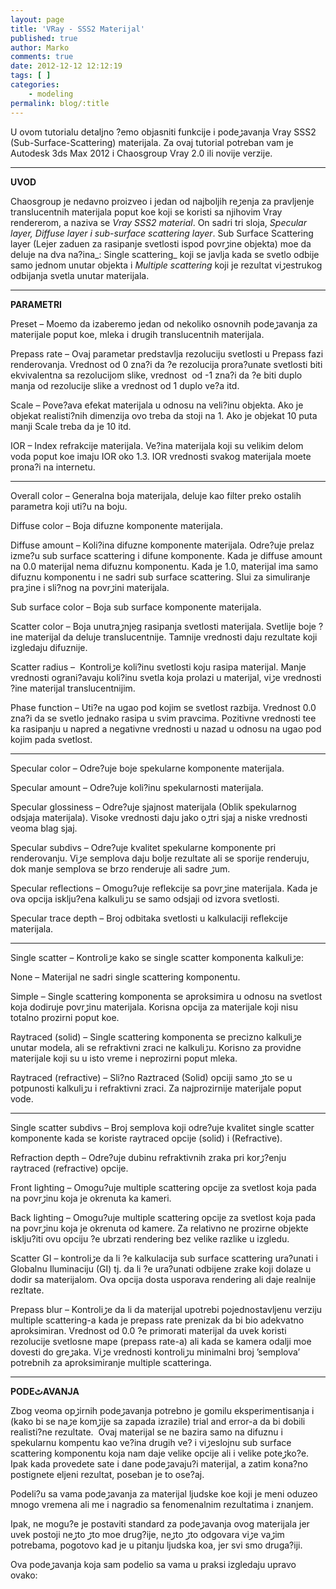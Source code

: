 ```yaml
---
layout: page
title: 'VRay - SSS2 Materijal'
published: true
author: Marko
comments: true
date: 2012-12-12 12:12:19
tags: [ ]
categories:
    - modeling
permalink: blog/:title
---
```

U ovom tutorialu detaljno ?emo objasniti funkcije i podeڑavanja Vray SSS2 (Sub-Surface-Scattering) materijala. Za ovaj tutorial potreban vam je Autodesk 3ds Max 2012 i Chaosgroup Vray 2.0 ili novije verzije.

* * *

**UVOD**

Chaosgroup je nedavno proizveo i jedan od najboljih reڑenja za pravljenje translucentnih materijala poput ko‍e koji se koristi sa njihovim Vray rendererom, a naziva se _Vray SSS2 material_. On sadr‍i tri sloja, _Specular layer, Diffuse layer i sub-surface scattering layer_. Sub Surface Scattering layer (Lejer zadu‍en za rasipanje svetlosti ispod povrڑine objekta) mo‍e da deluje na dva na?ina_: Single scattering_ koji se javlja kada se svetlo odbije samo jednom unutar objekta i _Multiple scattering_ koji je rezultat viڑestrukog odbijanja svetla unutar materijala.

* * *

**PARAMETRI**

Preset – Mo‍emo da izaberemo jedan od nekoliko osnovnih podeڑavanja za materijale poput ko‍e, mleka i drugih translucentnih materijala.



Prepass rate – Ovaj parametar predstavlja rezoluciju svetlosti u Prepass fazi renderovanja. Vrednost od 0 zna?i da ?e rezolucija prora?unate svetlosti biti ekvivalentna sa rezolucijom slike, vrednost  od -1 zna?i da ?e biti duplo manja od rezolucije slike a vrednost od 1 duplo ve?a itd.



Scale – Pove?ava efekat materijala u odnosu na veli?inu objekta. Ako je objekat realisti?nih dimenzija ovo treba da stoji na 1. Ako je objekat 10 puta manji Scale treba da je 10 itd.



IOR – Index refrakcije materijala. Ve?ina materijala koji su velikim delom voda poput ko‍e imaju IOR oko 1.3. IOR vrednosti svakog materijala mo‍ete prona?i na internetu.

* * *

Overall color – Generalna boja materijala, deluje kao filter preko ostalih parametra koji uti?u na boju.

Diffuse color – Boja difuzne komponente materijala.

Diffuse amount – Koli?ina difuzne komponente materijala. Odre?uje prelaz izme?u sub surface scattering i difune komponente. Kada je diffuse amount na 0.0 materijal nema difuznu komponentu. Kada je 1.0, materijal ima samo difuznu komponentu i ne sadr‍i sub surface scattering. Slu‍i za simuliranje praڑine i sli?nog na povrڑini materijala.

Sub surface color – Boja sub surface komponente materijala.

Scatter color – Boja unutraڑnjeg rasipanja svetlosti materijala. Svetlije boje ?ine materijal da deluje translucentnije. Tamnije vrednosti daju rezultate koji izgledaju difuznije.



Scatter radius –  Kontroliڑe koli?inu svetlosti koju rasipa materijal. Manje vrednosti ograni?avaju koli?inu svetla koja prolazi u materijal, viڑe vrednosti ?ine materijal translucentnijim.



Phase function – Uti?e na ugao pod kojim se svetlost razbija. Vrednost 0.0 zna?i da se svetlo jednako rasipa u svim pravcima. Pozitivne vrednosti te‍e ka rasipanju u napred a negativne vrednosti u nazad u odnosu na ugao pod kojim pada svetlost.



* * *

Specular color – Odre?uje boje spekularne komponente materijala.

Specular amount – Odre?uje koli?inu spekularnosti materijala.

Specular glossiness – Odre?uje sjajnost materijala (Oblik spekularnog odsjaja materijala). Visoke vrednosti daju jako oڑtri sjaj a niske vrednosti veoma blag sjaj.

Specular subdivs – Odre?uje kvalitet spekularne komponente pri renderovanju. Viڑe semplova daju bolje rezultate ali se sporije renderuju, dok manje semplova se brzo renderuje ali sadr‍e ڑum.

Specular reflections – Omogu?uje reflekcije sa povrڑine materijala. Kada je ova opcija isklju?ena kalkuliڑu se samo odsjaji od izvora svetlosti.

Specular trace depth – Broj odbitaka svetlosti u kalkulaciji reflekcije materijala.

* * *

Single scatter – Kontroliڑe kako se single scatter komponenta kalkuliڑe:

None – Materijal ne sadr‍i single scattering komponentu.

Simple – Single scattering komponenta se aproksimira u odnosu na svetlost koja dodiruje povrڑinu materijala. Korisna opcija za materijale koji nisu totalno prozirni poput ko‍e.

Raytraced (solid) – Single scattering komponenta se precizno kalkuliڑe unutar modela, ali se refraktivni zraci ne kalkuliڑu. Korisno za providne materijale koji su u isto vreme i neprozirni poput mleka.

Raytraced (refractive) – Sli?no Raztraced (Solid) opciji samo ڑto se u potpunosti kalkuliڑu i refraktivni zraci. Za najprozirnije materijale poput vode.



* * *

Single scatter subdivs – Broj semplova koji odre?uje kvalitet single scatter komponente kada se koriste raytraced opcije (solid) i (Refractive).

Refraction depth – Odre?uje dubinu refraktivnih zraka pri korڑ?enju raytraced (refractive) opcije.

Front lighting – Omogu?uje multiple scattering opcije za svetlost koja pada na povrڑinu koja je okrenuta ka kameri.

Back lighting &#8211; Omogu?uje multiple scattering opcije za svetlost koja pada na povrڑinu koja je okrenuta od kamere. Za relativno ne prozirne objekte isklju?iti ovu opciju ?e ubrzati rendering bez velike razlike u izgledu.

Scatter GI – kontroliڑe da li ?e kalkulacija sub surface scattering ura?unati i Globalnu Iluminaciju (GI) tj. da li ?e ura?unati odbijene zrake koji dolaze u dodir sa materijalom. Ova opcija dosta usporava rendering ali daje realnije rezltate.

Prepass blur – Kontroliڑe da li da materijal upotrebi pojednostavljenu verziju multiple scattering-a kada je prepass rate prenizak da bi bio adekvatno aproksimiran. Vrednost od 0.0 ?e primorati materijal da uvek koristi rezolucije svetlosne mape (prepass rate-a) ali kada se kamera odalji mo‍e dovesti do greڑaka. Viڑe vrednosti kontroliڑu minimalni broj ’semplova’ potrebnih za aproksimiranje multiple scatteringa.

* * *

**PODEٹAVANJA**

Zbog veoma opڑirnih podeڑavanja potrebno je gomilu eksperimentisanja i (kako bi se naڑe komڑije sa zapada izrazile) trial and error-a da bi dobili realisti?ne rezultate.  Ovaj materijal se ne bazira samo na difuznu i spekularnu kompentu kao ve?ina drugih ve? i viڑeslojnu sub surface scattering komponentu koja nam daje velike opcije ali i velike poteڑko?e. Ipak kada provedete sate i dane podeڑavaju?i materijal, a zatim kona?no postignete ‍eljeni rezultat, poseban je to ose?aj.

Podeli?u sa vama podeڑavanja za materijal ljudske ko‍e koji je meni oduzeo mnogo vremena ali me i nagradio sa fenomenalnim rezultatima i znanjem.



Ipak, ne mogu?e je postaviti standard za podeڑavanja ovog materijala jer uvek postoji neڑto ڑto mo‍e drug?ije, neڑto ڑto odgovara viڑe vaڑim potrebama, pogotovo kad je u pitanju ljudska ko‍a, jer svi smo druga?iji.

Ova podeڑavanja koja sam podelio sa vama u praksi izgledaju upravo ovako:

